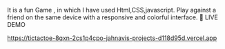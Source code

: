 It is a fun Game , in which I have used Html,CSS,javascript. Play against a friend on the same device with a responsive and colorful interface.
📌 LIVE DEMO

https://tictactoe-8qxn-2cs1p4cpo-jahnavis-projects-d118d95d.vercel.app
